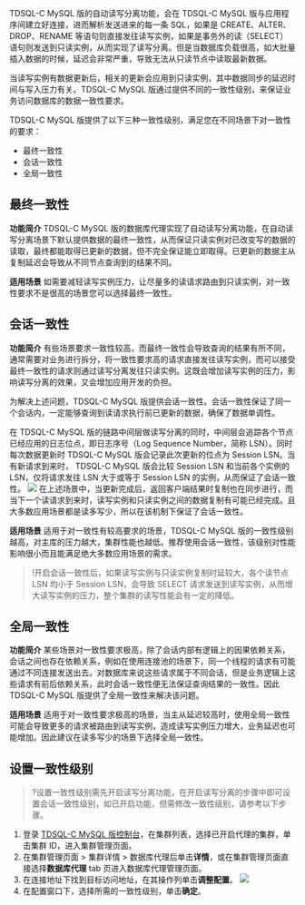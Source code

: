 TDSQL-C MySQL 版的自动读写分离功能，会在 TDSQL-C MySQL 版与应用程序间建立好连接，进而解析发送进来的每一条 SQL，如果是 CREATE、ALTER、DROP、RENAME 等语句则直接发往读写实例，如果是事务外的读（SELECT）语句则发送到只读实例，从而实现了读写分离。但是当数据库负载很高，如大批量插入数据的时候，延迟会非常严重，导致无法从只读节点中读取最新数据。

当读写实例有数据更新后，相关的更新会应用到只读实例，其中数据同步的延迟时间与写入压力有关。TDSQL-C MySQL 版通过提供不同的一致性级别，来保证业务访问数据库的数据一致性要求。

TDSQL-C MySQL 版提供了以下三种一致性级别，满足您在不同场景下对一致性的要求：
- 最终一致性
- 会话一致性
- 全局一致性

## 最终一致性
**功能简介**
TDSQL-C MySQL 版的数据库代理实现了自动读写分离功能，在自动读写分离场景下默认提供数据的最终一致性，从而保证只读实例对已改变写的数据的读取，最终都能取得已更新的数据，但不完全保证能立即取得。已更新的数据主从复制延迟会导致从不同节点查询到的结果不同。

**适用场景**
如需要减轻读写实例压力，让尽量多的读请求路由到只读实例，对一致性要求不是很高的场景您可以选择最终一致性。


## 会话一致性
**功能简介**
有些场景要求一致性较高，而最终一致性会导致查询的结果有所不同，通常需要对业务进行拆分，将一致性要求高的请求直接发往读写实例，而可以接受最终一致性的请求则通过读写分离发往只读实例。这既会增加读写实例的压力，影响读写分离的效果，又会增加应用开发的负担。

为解决上述问题，TDSQL-C MySQL 版提供会话一致性。会话一致性保证了同一个会话内，一定能够查询到读请求执行前已更新的数据，确保了数据单调性。

在 TDSQL-C MySQL 版的链路中间层做读写分离的同时，中间层会追踪各个节点已经应用的日志位点，即日志序号（Log Sequence Number，简称 LSN）。同时每次数据更新时 TDSQL-C MySQL 版会记录此次更新的位点为 Session LSN。当有新请求到来时， TDSQL-C MySQL 版会比较 Session LSN 和当前各个实例的 LSN，仅将请求发往 LSN 大于或等于 Session LSN 的实例，从而保证了会话一致性。
![](https://qcloudimg.tencent-cloud.cn/raw/15e0e63c8fdd6993a81761f4064b1de2.png)
在上述场景中，当更新完成后，返回客户端结果时复制也在同步进行，而当下一个读请求到来时，读写实例和只读实例之间的数据复制有可能已经完成。且大多数应用场景都是读多写少，所以在该机制下保证了会话一致性。

**适用场景**
适用于对一致性有较高要求的场景，TDSQL-C MySQL 版的一致性级别越高，对主库的压力越大，集群性能也越低。推荐使用会话一致性，该级别对性能影响很小而且能满足绝大多数应用场景的需求。

>!开启会话一致性后，如果读写实例与只读实例复制时延较大，各个读节点 LSN 均小于 Session LSN，会导致 SELECT 请求发送到读写实例，从而增大读写实例的压力，整个集群的读写性能会有一定的降低。

## 全局一致性
**功能简介**
某些场景对一致性要求极高，除了会话内部有逻辑上的因果依赖关系，会话之间也存在依赖关系，例如在使用连接池的场景下，同一个线程的请求有可能通过不同连接发送出去。对数据库来说这些请求属于不同会话，但是业务逻辑上这些请求有前后依赖关系，此时会话一致性便无法保证查询结果的一致性。因此 TDSQL-C MySQL 版提供了全局一致性来解决该问题。

**适用场景**
适用于对一致性要求极高的场景，当主从延迟较高时，使用全局一致性可能会导致更多的请求被路由到读写实例，造成读写实例压力增大，业务延迟也可能增加。因此建议在读多写少的场景下选择全局一致性。

## 设置一致性级别
>?设置一致性级别需先开启读写分离功能，在开启读写分离的步骤中即可设置会话一致性级别，如已开启功能，但需修改一致性级别，请参考以下步骤。
>
1. 登录 [TDSQL-C MySQL 版控制台](https://console.cloud.tencent.com/cynosdb/mysql)，在集群列表，选择已开启代理的集群，单击集群 ID，进入集群管理页面。
2. 在集群管理页面 > 集群详情 > 数据库代理后单击**详情**，或在集群管理页面直接选择**数据库代理** tab 页进入数据库代理管理页面。
3. 在连接地址下找到目标访问地址，在其操作列单击**调整配置**。
![](https://qcloudimg.tencent-cloud.cn/raw/dbe9582c0556e678ab0301b3e101a2fe.png)
4. 在配置窗口下，选择所需的一致性级别，单击**确定**。

